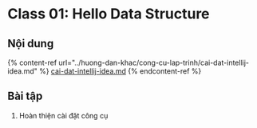 # Class 01: Hello Data Structure

## Nội dung

{% content-ref url="../huong-dan-khac/cong-cu-lap-trinh/cai-dat-intellij-idea.md" %}
[cai-dat-intellij-idea.md](../huong-dan-khac/cong-cu-lap-trinh/cai-dat-intellij-idea.md)
{% endcontent-ref %}

## Bài tập

1. Hoàn thiện cài đặt công cụ
